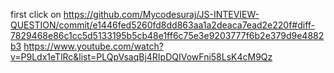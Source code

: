 first click on https://github.com/Mycodesuraj/JS-INTEVIEW-QUESTION/commit/e1446fed5260fd8dd863aa1a2deaca7ead2e220f#diff-7829468e86c1cc5d5133195b5cb48e1ff6c75e3e9203777f6b2e379d9e4882b3
https://www.youtube.com/watch?v=P9Ldx1eTlRc&list=PLQpVsaqBj4RIpDQIVowFni58LsK4cM9Qz
